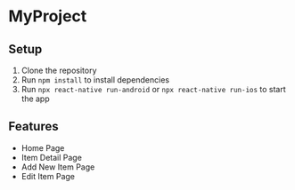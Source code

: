 # MyProject

## Setup

1. Clone the repository
2. Run `npm install` to install dependencies
3. Run `npx react-native run-android` or `npx react-native run-ios` to start the app

## Features

- Home Page
- Item Detail Page
- Add New Item Page
- Edit Item Page
